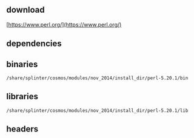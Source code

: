 ## download

[https://www.perl.org/](https://www.perl.org/)

## dependencies

## binaries

	/share/splinter/cosmos/modules/nov_2014/install_dir/perl-5.20.1/bin

## libraries

	/share/splinter/cosmos/modules/nov_2014/install_dir/perl-5.20.1/lib

## headers

